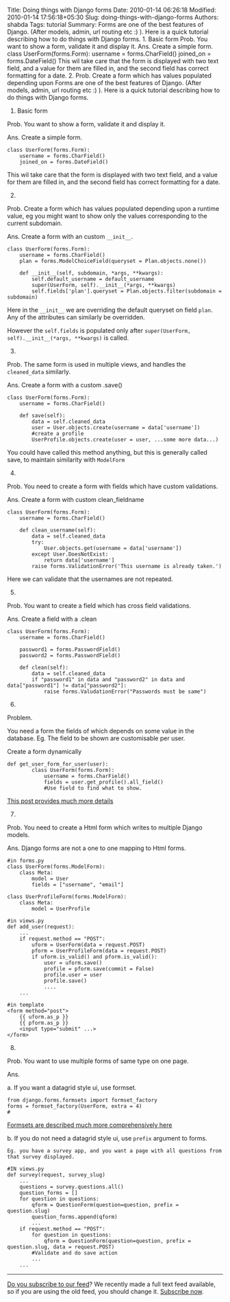 Title: Doing things with Django forms
Date: 2010-01-14 06:26:18
Modified: 2010-01-14 17:56:18+05:30
Slug: doing-things-with-django-forms
Authors: shabda
Tags: tutorial
Summary: Forms are one of the best features of Django. (After models, admin, url routing etc :) ). Here is a quick tutorial describing how to do things with Django forms. 1. Basic form Prob. You want to show a form, validate it and display it. Ans. Create a simple form. class UserForm(forms.Form): username = forms.CharField() joined_on = forms.DateField() This wil take care that the form is displayed with two text field, and a value for them are filled in, and the second field has correct formatting for a date. 2. Prob. Create a form which has values populated depending upon
Forms are one of the best features of Django. (After models, admin, url routing etc :) ). Here is a quick tutorial describing how to do things with Django forms.


1. Basic form

Prob. You want to show a form, validate it and display it.

Ans. Create a simple form. 

    class UserForm(forms.Form):
        username = forms.CharField()
        joined_on = forms.DateField()

This wil take care that the form is displayed with two text field,
and a value for them are filled in, and the second field has correct formatting for a date.

2.

Prob. Create a form which has values populated depending upon a runtime value,
eg you might want to show only the values corresponding to the current subdomain.

Ans. Create a form with an custom `__init__`.

    class UserForm(forms.Form):
        username = forms.CharField()
        plan = forms.ModelChoiceField(queryset = Plan.objects.none())
        
        def __init__(self, subdomain, *args, **kwargs):
            self.default_username = default_username
            super(UserForm, self).__init__(*args, **kwargs)
            self.fields['plan'].queryset = Plan.objects.filter(subdomain = subdomain)
            
Here in the `__init__` we are overriding the default queryset on field `plan`. Any of the attributes can similarly be overridden.

However the `self.fields` is populated only after `super(UserForm, self).__init__(*args, **kwargs)` is called.

3.

Prob. The same form is used in multiple views, and handles the `cleaned_data` similarly.

Ans. Create a form with a custom .save()

    class UserForm(forms.Form):
        username = forms.CharField()
        
        def save(self):
            data = self.cleaned_data
            user = User.objects.create(username = data['username'])
            #create a profile
            UserProfile.objects.create(user = user, ...some more data...)
            
You could have called this method anything, but this is generally called save, to maintain similarity with `ModelForm`
            
    
4.

Prob. You need to create a form with fields which have custom validations.

Ans. Create a form with custom clean_fieldname
    
    class UserForm(forms.Form):
        username = forms.CharField()
        
        def clean_username(self):
            data = self.cleaned_data
            try:
                User.objects.get(username = data['username'])
            except User.DoesNotExist:
                return data['username']
            raise forms.ValidationError('This username is already taken.')
            
Here we can validate that the usernames are not repeated.
            

5.

Prob. You want to create a field which has cross field validations.

Ans. Create a field with a .clean

    class UserForm(forms.Form):
        username = forms.CharField()
        
        password1 = forms.PasswordField()
        password2 = forms.PasswordField()
        
        def clean(self):
            data = self.cleaned_data
            if "password1" in data and "password2" in data and data["password1"] != data["password2"]:
                raise forms.ValudationError("Passwords must be same")
            



6.

Problem.

You need a form the fields of which depends on some value in the database.
Eg. The field to be shown are customisable per user.


Create a form dynamically

    def get_user_form_for_user(user):
            class UserForm(forms.Form):
                username = forms.CharField()
                fields = user.get_profile().all_field()
                #Use field to find what to show.
                
[This post provides much more details](http://uswaretech.com/blog/2008/10/dynamic-forms-with-django/)


7.

Prob. You need to create a Html form which writes to multiple Django models.

Ans. Django forms are not a one to one mapping to Html forms. 

    #in forms.py
    class UserForm(forms.ModelForm):
        class Meta:
            model = User
            fields = ["username", "email"]
            
    class UserProfileForm(forms.ModelForm):
        class Meta:
            model = UserProfile
    
    #in views.py
    def add_user(request):
        ...
        if request.method == "POST":
            uform = UserForm(data = request.POST)
            pform = UserProfileForm(data = request.POST)
            if uform.is_valid() and pform.is_valid():
                user = uform.save()
                profile = pform.save(commit = False)
                profile.user = user
                profile.save()
                ....
        ...
        
    #in template
    <form method="post">
        {{ uform.as_p }}
        {{ pform.as_p }}
        <input type="submit" ...>
    </form>


8.

Prob. You want to use multiple forms of same type on one page.

Ans.

a. If you want a datagrid style ui, use formset.

    from django.forms.formsets import formset_factory
    forms = formset_factory(UserForm, extra = 4)
    #
[Formsets are described much more comprehensively here](http://docs.djangoproject.com/en/dev/topics/forms/formsets/)
    
    
b. If you do not need a datagrid style ui, use `prefix` argument to forms.

    Eg. you have a survey app, and you want a page with all questions from that survey displayed.
    
    #IN views.py
    def survey(request, survey_slug)
        ...
        questions = survey.questions.all()
        question_forms = []
        for question in questions:
            qform = QuestionForm(question=question, prefix = question.slug)
            question_forms.append(qform)
            ...
        if request.method == "POST":
            for question in questions:
                qform = QuestionForm(question=question, prefix = question.slug, data = request.POST)
            #Validate and do save action
            ...
        ...

----------------------------
[Do you subscribe to our feed](http://feeds.feedburner.com/uswarearticles)? We recently made a full text feed available, so if you are using the old feed, you should change it. [Subscribe now](http://feeds.feedburner.com/uswarearticles).


